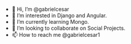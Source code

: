 - 👋 Hi, I’m @gabrielcesar
- 👀 I’m interested in Django and Angular.
- 🌱 I’m currently learning Mongo.
- 💞️ I’m looking to collaborate on Social Projects.
- 📫 How to reach me @gabrielcesar1

<!---
gabrielcesar/gabrielcesar is a ✨ special ✨ repository because its `README.md` (this file) appears on your GitHub profile.
You can click the Preview link to take a look at your changes.
--->
